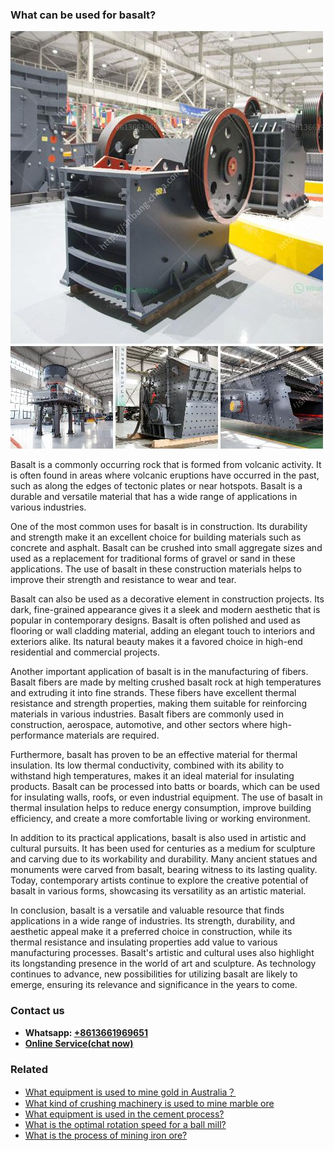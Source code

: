 <h3>What can be used for basalt?</h3><img src='1701742536.jpg' alt=''><p>Basalt is a commonly occurring rock that is formed from volcanic activity. It is often found in areas where volcanic eruptions have occurred in the past, such as along the edges of tectonic plates or near hotspots. Basalt is a durable and versatile material that has a wide range of applications in various industries.</p><p>One of the most common uses for basalt is in construction. Its durability and strength make it an excellent choice for building materials such as concrete and asphalt. Basalt can be crushed into small aggregate sizes and used as a replacement for traditional forms of gravel or sand in these applications. The use of basalt in these construction materials helps to improve their strength and resistance to wear and tear.</p><p>Basalt can also be used as a decorative element in construction projects. Its dark, fine-grained appearance gives it a sleek and modern aesthetic that is popular in contemporary designs. Basalt is often polished and used as flooring or wall cladding material, adding an elegant touch to interiors and exteriors alike. Its natural beauty makes it a favored choice in high-end residential and commercial projects.</p><p>Another important application of basalt is in the manufacturing of fibers. Basalt fibers are made by melting crushed basalt rock at high temperatures and extruding it into fine strands. These fibers have excellent thermal resistance and strength properties, making them suitable for reinforcing materials in various industries. Basalt fibers are commonly used in construction, aerospace, automotive, and other sectors where high-performance materials are required.</p><p>Furthermore, basalt has proven to be an effective material for thermal insulation. Its low thermal conductivity, combined with its ability to withstand high temperatures, makes it an ideal material for insulating products. Basalt can be processed into batts or boards, which can be used for insulating walls, roofs, or even industrial equipment. The use of basalt in thermal insulation helps to reduce energy consumption, improve building efficiency, and create a more comfortable living or working environment.</p><p>In addition to its practical applications, basalt is also used in artistic and cultural pursuits. It has been used for centuries as a medium for sculpture and carving due to its workability and durability. Many ancient statues and monuments were carved from basalt, bearing witness to its lasting quality. Today, contemporary artists continue to explore the creative potential of basalt in various forms, showcasing its versatility as an artistic material.</p><p>In conclusion, basalt is a versatile and valuable resource that finds applications in a wide range of industries. Its strength, durability, and aesthetic appeal make it a preferred choice in construction, while its thermal resistance and insulating properties add value to various manufacturing processes. Basalt's artistic and cultural uses also highlight its longstanding presence in the world of art and sculpture. As technology continues to advance, new possibilities for utilizing basalt are likely to emerge, ensuring its relevance and significance in the years to come.</p><h3>Contact us</h3><ul><li><strong>Whatsapp:&nbsp;<a href="https://wa.me/8613661969651">+8613661969651</a></strong></li><li><a href="https://swt.shibang-china.com/?git&amp;zhl&amp;What can be used for basalt"><strong>Online Service(chat now)</strong></a></li></ul><h3>Related</h3><ul><li><a href='What equipment is used to mine gold in Australia？.md'>What equipment is used to mine gold in Australia？</a></li><li><a href='What kind of crushing machinery is used to mine marble ore.md'>What kind of crushing machinery is used to mine marble ore</a></li><li><a href='What equipment is used in the cement process.md'>What equipment is used in the cement process?</a></li><li><a href='What is the optimal rotation speed for a ball mill.md'>What is the optimal rotation speed for a ball mill?</a></li><li><a href='What is the process of mining iron ore.md'>What is the process of mining iron ore?</a></li></ul>